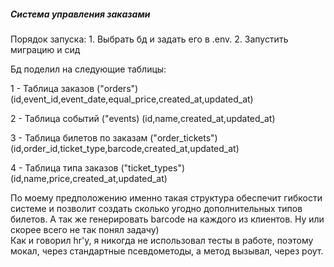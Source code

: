<h5>Система управления заказами</h5>
Порядок запуска:
1. Выбрать бд и задать его в .env.
2. Запустить миграцию и сид

Бд поделил на следующие таблицы:
<p>
1 - Таблица заказов ("orders")
(id,event_id,event_date,equal_price,created_at,updated_at)
</p>
<p>
2 - Таблица событий ("events)
(id,name,created_at,updated_at)
</p>
<p>
3 - Таблица билетов по заказам ("order_tickets")
(id,order_id,ticket_type,barcode,created_at,updated_at)
</p>
<p>
4 - Таблица типа заказов ("ticket_types")
(id,name,price,created_at,updated_at)
</p>
<p>
По моему предположению именно такая структура обеспечит гибкости системе и позволит создать сколько угодно дополнительных типов билетов.
А так же генерировать barcode на каждого из клиентов. Ну или скорее всего не так понял задачу)
<br>
Как и говорил hr'у, я никогда не использовал тесты в работе, поэтому мокал, через стандартные псевдометоды, а метод вызывал, через роут.
</p>
